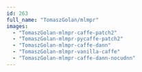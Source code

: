 ```yaml
---
id: 263
full_name: "TomaszGolan/mlmpr"
images: 
  - "TomaszGolan-mlmpr-caffe-patch2"
  - "TomaszGolan-mlmpr-pycaffe-patch2"
  - "TomaszGolan-mlmpr-caffe-dann"
  - "TomaszGolan-mlmpr-vanilla-caffe"
  - "TomaszGolan-mlmpr-caffe-dann-nocudnn"
---
```


